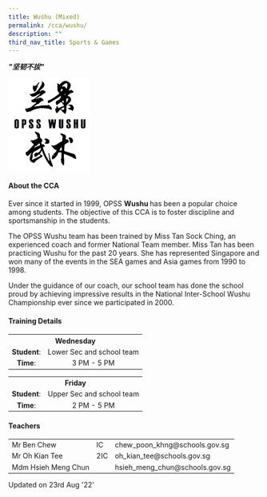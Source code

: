 ```yaml
---
title: Wushu (Mixed)
permalink: /cca/wushu/
description: ""
third_nav_title: Sports & Games
---
```



<p><strong><em>"坚韧不拔"</em></strong></p>
<img style="width: 33%;" src="/images/wushu.png" />
<h4>About the CCA</h4>
<p>Ever since it started in 1999, OPSS <strong>Wushu&nbsp;</strong>has been a popular choice among students. The objective of this CCA is to foster discipline and sportsmanship in the students.</p>
<p>The OPSS Wushu team has been trained by Miss Tan Sock Ching, an experienced coach and former National Team member. Miss Tan has been practicing Wushu for the past 20 years. She has represented Singapore and won many of the events in the SEA games and Asia games from 1990 to 1998.</p>
<p>Under the guidance of our coach, our school team has done the school proud by achieving impressive results in the National Inter-School Wushu Championship ever since we participated in 2000.</p>
<h4>Training Details</h4>
<table>
<tbody>
<tr>
<th style="text-align: center;" colspan="2">Wednesday</th>
</tr>
<tr>
<td style="text-align: center;"><strong>Student</strong>:</td>
<td style="text-align: center;">Lower Sec and school team</td>
</tr>
<tr>
<td style="text-align: center;"><strong>Time</strong>:</td>
<td style="text-align: center;">3 PM - 5 PM</td>
</tr>
</tbody>
</table>
<table>
<tbody>
<tr>
<th style="text-align: center;" colspan="2">Friday</th>
</tr>
<tr>
<td style="text-align: center;"><strong>Student</strong>:</td>
<td style="text-align: center;">Upper Sec and school team</td>
</tr>
<tr>
<td style="text-align: center;"><strong>Time</strong>:</td>
<td style="text-align: center;">2 PM - 5 PM</td>
</tr>
</tbody>
</table>
<h4>Teachers</h4>
<table>
<tbody>
<tr>
<td>Mr Ben Chew</td>
<td>IC</td>
<td>chew_poon_khng@schools.gov.sg</td>
</tr>
<tr>
<td>Mr Oh Kian Tee</td>
<td>2IC</td>
<td>oh_kian_tee@schools.gov.sg</td>
</tr>
<tr>
<td>Mdm Hsieh Meng Chun</td>
<td>&nbsp;</td>
<td>hsieh_meng_chun@schools.gov.sg</td>
</tr>
</tbody>
</table>
<p>Updated on 23rd Aug '22'</p>